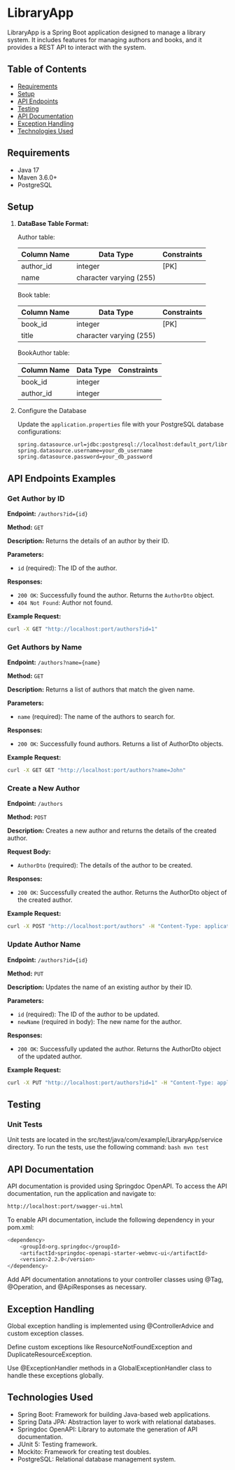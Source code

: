 # LibraryApp

LibraryApp is a Spring Boot application designed to manage a library system. It includes features for managing authors and books, and it provides a REST API to interact with the system.

## Table of Contents

- [Requirements](#requirements)
- [Setup](#setup)
- [API Endpoints](#api-endpoints)
- [Testing](#testing)
- [API Documentation](#api-documentation)
- [Exception Handling](#exception-handling)
- [Technologies Used](#technologies-used)

## Requirements

- Java 17
- Maven 3.6.0+
- PostgreSQL

## Setup

1. **DataBase Table Format:**

   Author table:

   | Column Name | Data Type                  | Constraints          |
   |-------------|----------------------------|----------------------|
   | author_id   | integer                    | [PK]                 |
   | name        | character varying (255)    |                      |
   Book table:

   | Column Name | Data Type                  | Constraints          |
   |-------------|----------------------------|----------------------|
   | book_id     | integer                    | [PK]                 |
   | title       | character varying (255)    |                      |
   BookAuthor table: 

   | Column Name | Data Type                  | Constraints          |
   |-------------|----------------------------|----------------------|
   | book_id     | integer                    |                      |
   | author_id   | integer                    |                      |
2. Configure the Database

   Update the `application.properties` file with your PostgreSQL database configurations:

    ```properties
    spring.datasource.url=jdbc:postgresql://localhost:default_port/librarydb
    spring.datasource.username=your_db_username
    spring.datasource.password=your_db_password
    ```

## API Endpoints Examples

### Get Author by ID

**Endpoint:** `/authors?id={id}`

**Method:** `GET`

**Description:** Returns the details of an author by their ID.

**Parameters:**
- `id` (required): The ID of the author.

**Responses:**
- `200 OK`: Successfully found the author. Returns the `AuthorDto` object.
- `404 Not Found`: Author not found.

**Example Request:**
   ```bash
   curl -X GET "http://localhost:port/authors?id=1"
   ```

### Get Authors by Name

**Endpoint:** `/authors?name={name}`

**Method:** `GET`

**Description:** Returns a list of authors that match the given name.

**Parameters:**
- `name` (required): The name of the authors to search for.

**Responses:**
- `200 OK`: Successfully found authors. Returns a list of AuthorDto objects.

**Example Request:**
   ```bash
   curl -X GET GET "http://localhost:port/authors?name=John"
   ```

### Create a New Author

**Endpoint:** `/authors`

**Method:** `POST`

**Description:** Creates a new author and returns the details of the created author.

**Request Body:**
- `AuthorDto` (required): The details of the author to be created.

**Responses:**
- `200 OK`: Successfully created the author. Returns the AuthorDto object of the created author.

**Example Request:**
   ```bash
   curl -X POST "http://localhost:port/authors" -H "Content-Type: application/json" -d '{"name":"New Author","books":["Book1","Book2"]}'
   ```

### Update Author Name

**Endpoint:** `/authors?id={id}`

**Method:** `PUT`

**Description:** Updates the name of an existing author by their ID.

**Parameters:**
- `id` (required): The ID of the author to be updated.
- `newName` (required in body): The new name for the author.

**Responses:**
- `200 OK`: Successfully updated the author. Returns the AuthorDto object of the updated author.

**Example Request:**
   ```bash
   curl -X PUT "http://localhost:port/authors?id=1" -H "Content-Type: application/json" -d '"Updated Name"'
   ```

## Testing
### Unit Tests

Unit tests are located in the src/test/java/com/example/LibraryApp/service directory. To run the tests, use the following command:
      ```bash
      mvn test
      ```
    
## API Documentation
API documentation is provided using Springdoc OpenAPI. To access the API documentation, run the application and navigate to:
   ```bash
   http://localhost:port/swagger-ui.html
   ```
To enable API documentation, include the following dependency in your pom.xml:
   ```bash
   <dependency>
       <groupId>org.springdoc</groupId>
       <artifactId>springdoc-openapi-starter-webmvc-ui</artifactId>
       <version>2.2.0</version>
   </dependency>
   ```
Add API documentation annotations to your controller classes using @Tag, @Operation, and @ApiResponses as necessary.

## Exception Handling
Global exception handling is implemented using @ControllerAdvice and custom exception classes.

Define custom exceptions like ResourceNotFoundException and DuplicateResourceException.

Use @ExceptionHandler methods in a GlobalExceptionHandler class to handle these exceptions globally.

## Technologies Used
- Spring Boot: Framework for building Java-based web applications.
- Spring Data JPA: Abstraction layer to work with relational databases.
- Springdoc OpenAPI: Library to automate the generation of API documentation.
- JUnit 5: Testing framework.
- Mockito: Framework for creating test doubles.
- PostgreSQL: Relational database management system.
